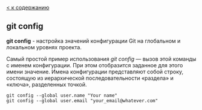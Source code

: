 [< к содержанию](./readme.md)

## git config

**git config** - настройка значений конфигурации Git на глобальном и локальном уровнях проекта.

Самый простой пример использования *git config* — вызов этой команды с именем конфигурации. При этом отобразится заданное для этого имени значение. Имена конфигурации представляют собой строку, состоящую из иерархической последовательности «раздела» и «ключа», разделенных точкой.

```bash=
git config --global user.name "Your name"
git config --global user.email "your_email@whatever.com"
```